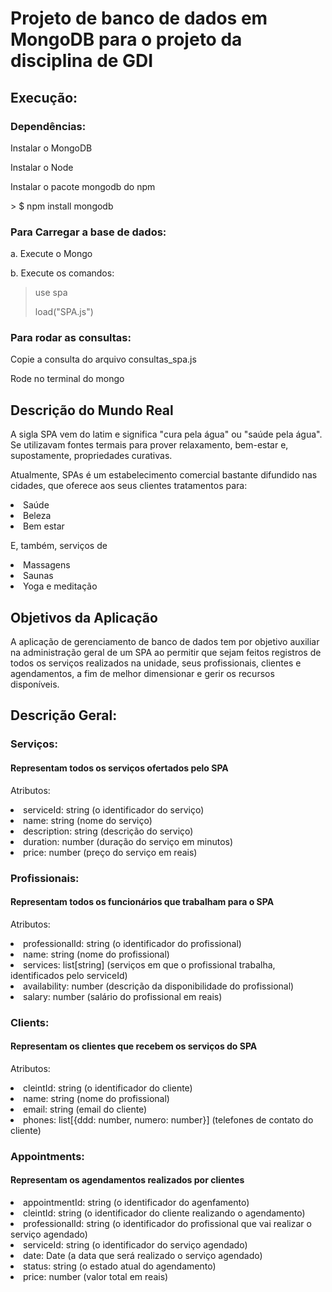 # Projeto de banco de dados em MongoDB para o projeto da disciplina de GDI

## Execução:

### Dependências:

<p>Instalar o MongoDB</p>
<p>Instalar o Node</p>
<p>Instalar o pacote mongodb do npm</p>
> $ npm install mongodb

### Para Carregar a base de dados:

<p>a. Execute o Mongo</p>

<p>b. Execute os comandos: </p>

> use spa
>
> <p></p>
> load("SPA.js")

### Para rodar as consultas:

<p>Copie a consulta do arquivo consultas_spa.js</p>
<p>Rode no terminal do mongo</p>

## Descrição do Mundo Real

<p>
A sigla SPA vem do latim e significa "cura pela água" ou "saúde pela água". Se utilizavam fontes termais para prover relaxamento, bem-estar e,
supostamente, propriedades curativas.
</p>
<p>
Atualmente, SPAs é um estabelecimento comercial bastante difundido nas cidades, que oferece aos seus clientes tratamentos para:
</p>
<li>Saúde</li>
<li>Beleza</li>
<li>Bem estar</li>
<p></p>
<p>
E, também, serviços de
</p>
<li>Massagens</li>
<li>Saunas</li>
<li>Yoga e meditação</li>

## Objetivos da Aplicação

<p>
A aplicação de gerenciamento de banco de dados tem por objetivo auxiliar na administração geral de um SPA ao permitir que sejam feitos registros de todos os serviços realizados na unidade, seus profissionais, clientes e agendamentos, a fim de melhor dimensionar e gerir os recursos disponíveis.
</p>

## Descrição Geral:

### Serviços:

#### Representam todos os serviços ofertados pelo SPA

Atributos:

<li>serviceId: string (o identificador do serviço)</li>
<li>name: string (nome do serviço)</li>
<li>description: string (descrição do serviço)</li>
<li>duration: number (duração do serviço em minutos)</li>
<li>price: number (preço do serviço em reais)</li>

### Profissionais:

#### Representam todos os funcionários que trabalham para o SPA

Atributos:

<li>professionalId: string (o identificador do profissional)</li>
<li>name: string (nome do profissional)</li>
<li>services: list[string] (serviços em que o profissional trabalha, identificados pelo serviceId)</li>
<li>availability: number (descrição da disponibilidade do profissional)</li>
<li>salary: number (salário do profissional em reais)</li>

### Clients:

#### Representam os clientes que recebem os serviços do SPA

Atributos:

<li>cleintId: string (o identificador do cliente)</li>
<li>name: string (nome do profissional)</li>
<li>email: string (email do cliente)</li>
<li>phones: list[{ddd: number, numero: number}] (telefones de contato do cliente)</li>

### Appointments:

#### Representam os agendamentos realizados por clientes

<li>appointmentId: string (o identificador do agenfamento)</li>
<li>cleintId: string (o identificador do cliente realizando o agendamento)</li>
<li>professionalId: string (o identificador do profissional que vai realizar o serviço agendado)</li>
<li>serviceId: string (o identificador do serviço agendado)</li>
<li>date: Date (a data que será realizado o serviço agendado)</li>
<li>status: string (o estado atual do agendamento)</li>
<li>price: number (valor total em reais)</li>
